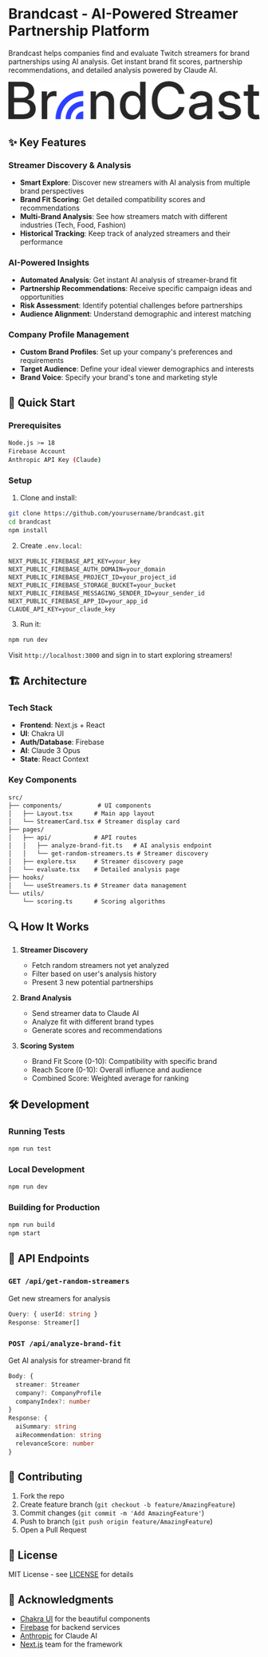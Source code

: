 # Brandcast - AI-Powered Streamer Partnership Platform

Brandcast helps companies find and evaluate Twitch streamers for brand partnerships using AI analysis. Get instant brand fit scores, partnership recommendations, and detailed analysis powered by Claude AI.

![Brandcast Demo](public/images/logo.png)

## ✨ Key Features

### Streamer Discovery & Analysis
- **Smart Explore**: Discover new streamers with AI analysis from multiple brand perspectives
- **Brand Fit Scoring**: Get detailed compatibility scores and recommendations
- **Multi-Brand Analysis**: See how streamers match with different industries (Tech, Food, Fashion)
- **Historical Tracking**: Keep track of analyzed streamers and their performance

### AI-Powered Insights
- **Automated Analysis**: Get instant AI analysis of streamer-brand fit
- **Partnership Recommendations**: Receive specific campaign ideas and opportunities
- **Risk Assessment**: Identify potential challenges before partnerships
- **Audience Alignment**: Understand demographic and interest matching

### Company Profile Management
- **Custom Brand Profiles**: Set up your company's preferences and requirements
- **Target Audience**: Define your ideal viewer demographics and interests
- **Brand Voice**: Specify your brand's tone and marketing style

## 🚀 Quick Start

### Prerequisites
```bash
Node.js >= 18
Firebase Account
Anthropic API Key (Claude)
```

### Setup
1. Clone and install:
```bash
git clone https://github.com/yourusername/brandcast.git
cd brandcast
npm install
```

2. Create `.env.local`:
```env
NEXT_PUBLIC_FIREBASE_API_KEY=your_key
NEXT_PUBLIC_FIREBASE_AUTH_DOMAIN=your_domain
NEXT_PUBLIC_FIREBASE_PROJECT_ID=your_project_id
NEXT_PUBLIC_FIREBASE_STORAGE_BUCKET=your_bucket
NEXT_PUBLIC_FIREBASE_MESSAGING_SENDER_ID=your_sender_id
NEXT_PUBLIC_FIREBASE_APP_ID=your_app_id
CLAUDE_API_KEY=your_claude_key
```

3. Run it:
```bash
npm run dev
```

Visit `http://localhost:3000` and sign in to start exploring streamers!

## 🏗️ Architecture

### Tech Stack
- **Frontend**: Next.js + React
- **UI**: Chakra UI
- **Auth/Database**: Firebase
- **AI**: Claude 3 Opus
- **State**: React Context

### Key Components
```
src/
├── components/          # UI components
│   ├── Layout.tsx      # Main app layout
│   └── StreamerCard.tsx # Streamer display card
├── pages/
│   ├── api/            # API routes
│   │   ├── analyze-brand-fit.ts   # AI analysis endpoint
│   │   └── get-random-streamers.ts # Streamer discovery
│   ├── explore.tsx     # Streamer discovery page
│   └── evaluate.tsx    # Detailed analysis page
├── hooks/
│   └── useStreamers.ts # Streamer data management
└── utils/
    └── scoring.ts      # Scoring algorithms
```

## 🔍 How It Works

1. **Streamer Discovery**
   - Fetch random streamers not yet analyzed
   - Filter based on user's analysis history
   - Present 3 new potential partnerships

2. **Brand Analysis**
   - Send streamer data to Claude AI
   - Analyze fit with different brand types
   - Generate scores and recommendations

3. **Scoring System**
   - Brand Fit Score (0-10): Compatibility with specific brand
   - Reach Score (0-10): Overall influence and audience
   - Combined Score: Weighted average for ranking

## 🛠️ Development

### Running Tests
```bash
npm run test
```

### Local Development
```bash
npm run dev
```

### Building for Production
```bash
npm run build
npm start
```

## 📝 API Endpoints

### `GET /api/get-random-streamers`
Get new streamers for analysis
```typescript
Query: { userId: string }
Response: Streamer[]
```

### `POST /api/analyze-brand-fit`
Get AI analysis for streamer-brand fit
```typescript
Body: {
  streamer: Streamer
  company?: CompanyProfile
  companyIndex?: number
}
Response: {
  aiSummary: string
  aiRecommendation: string
  relevanceScore: number
}
```

## 🤝 Contributing

1. Fork the repo
2. Create feature branch (`git checkout -b feature/AmazingFeature`)
3. Commit changes (`git commit -m 'Add AmazingFeature'`)
4. Push to branch (`git push origin feature/AmazingFeature`)
5. Open a Pull Request

## 📄 License

MIT License - see [LICENSE](LICENSE) for details

## 🙏 Acknowledgments

- [Chakra UI](https://chakra-ui.com/) for the beautiful components
- [Firebase](https://firebase.google.com/) for backend services
- [Anthropic](https://www.anthropic.com/) for Claude AI
- [Next.js](https://nextjs.org/) team for the framework
